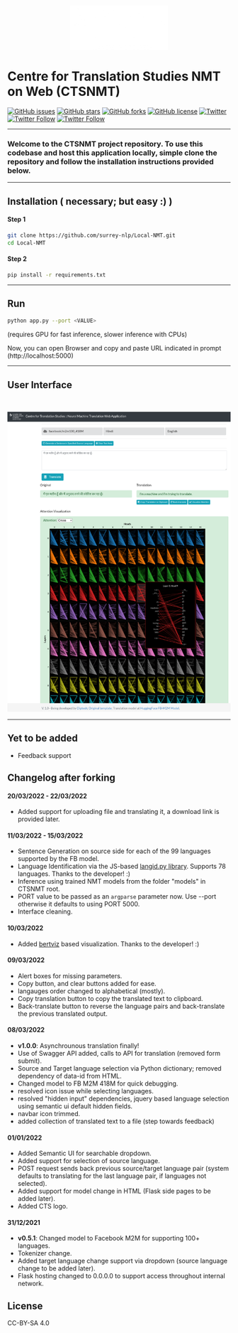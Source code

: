 <p align="center"><img src="./static/favicon.png" alt="logo" width="220" height="100"/></p>

# Centre for Translation Studies NMT on Web (CTSNMT)

[![GitHub issues](https://img.shields.io/github/issues/surrey-nlp/Local-NMT?style=flat-square)](https://github.com/surrey-nlp/Local-NMT/issues)
[![GitHub stars](https://img.shields.io/github/stars/surrey-nlp/Local-NMT?style=flat-square)](https://github.com/surrey-nlp/Local-NMT/stargazers)
[![GitHub forks](https://img.shields.io/github/forks/surrey-nlp/Local-NMT?style=flat-square)](https://github.com/surrey-nlp/Local-NMT/network)
[![GitHub license](https://img.shields.io/github/license/surrey-nlp/Local-NMT?style=flat-square)](https://github.com/surrey-nlp/Local-NMT)
[![Twitter](https://img.shields.io/twitter/url?style=flat-square&url=https://github.com/surrey-nlp/Local-NMT)](https://twitter.com/intent/tweet?url=https%3A%2F%2Fgithub.com%2Fsurrey-nlp%2FLocal-NMT)
[![Twitter Follow](https://img.shields.io/twitter/follow/CTS_Surrey?color=1DA1F2&logo=twitter&style=flat-square)](https://twitter.com/CTS_Surrey)
[![Twitter Follow](https://img.shields.io/twitter/follow/PeopleCentredAI?color=1DA1F2&logo=twitter&style=flat-square)](https://twitter.com/PeopleCentredAI)

<hr/>

### Welcome to the CTSNMT project repository. To use this codebase and host this application locally, simple clone the repository and follow the installation instructions provided below.

<hr/>

## Installation ( necessary; but easy :) )

#### Step 1
```bash
git clone https://github.com/surrey-nlp/Local-NMT.git
cd Local-NMT
```
#### Step 2
```bash
pip install -r requirements.txt
```
<hr/>

## Run
```bash
python app.py --port <VALUE>
```
(requires GPU for fast inference, slower inference with CPUs)

Now, you can open Browser and copy and paste URL indicated in prompt (http://localhost:5000)

<hr/>

## User Interface

<br/>

![alt text](./screen.png?raw=true "User Interface")

<hr/>

## Yet to be added

- Feedback support

## Changelog after forking

#### 20/03/2022 - 22/03/2022
 - Added support for uploading file and translating it, a download link is provided later.

#### 11/03/2022 - 15/03/2022
 - Sentence Generation on source side for each of the 99 languages supported by the FB model.
 - Language Identification via the JS-based [langid.py library](https://github.com/saffsd/langid.js). Supports 78 languages. Thanks to the developer! :)
 - Inference using trained NMT models from the folder "models" in CTSNMT root. 
 - PORT value to be passed as an `argparse` parameter now. Use --port <VALUE> otherwise it defaults to using PORT 5000.
 - Interface cleaning.

#### 10/03/2022
- Added [bertviz](https://github.com/jessevig/bertviz) based visualization. Thanks to the developer! :)

#### 09/03/2022
- Alert boxes for missing parameters.
- Copy button, and clear buttons added for ease.
- langauges order changed to alphabetical (mostly).
- Copy translation button to copy the translated text to clipboard.
- Back-translate button to reverse the language pairs and back-translate the previous translated output.

#### 08/03/2022
- **v1.0.0**: Asynchrounous translation finally!
- Use of Swagger API added, calls to API for translation (removed form submit).
- Source and Target language selection via Python dictionary; removed dependency of data-id from HTML. 
- Changed model to FB M2M 418M for quick debugging.
- resolved icon issue while selecting languages.
- resolved "hidden input" dependencies, jquery based language selection using semantic ui default hidden fields.
- navbar icon trimmed.
- added collection of translated text to a file (step towards feedback)

#### 01/01/2022
- Added Semantic UI for searchable dropdown.
- Added support for selection of source language.
- POST request sends back previous source/target language pair (system defaults to translating for the last language pair, if languages not selected).
- Added support for model change in HTML (Flask side pages to be added later).
- Added CTS logo.

#### 31/12/2021
- **v0.5.1**: Changed model to Facebook M2M for supporting 100+ languages.
- Tokenizer change.
- Added target language change support via dropdown (source language change to be added later).
- Flask hosting changed to 0.0.0.0 to support access throughout internal network.


## License
CC-BY-SA 4.0
 